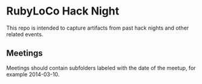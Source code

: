 # RubyLoCo Hack Night
This repo is intended to capture artifacts from past hack nights and other related events.

## Meetings
Meetings should contain subfolders labeled with the date of the meetup, for example 2014-03-10.
